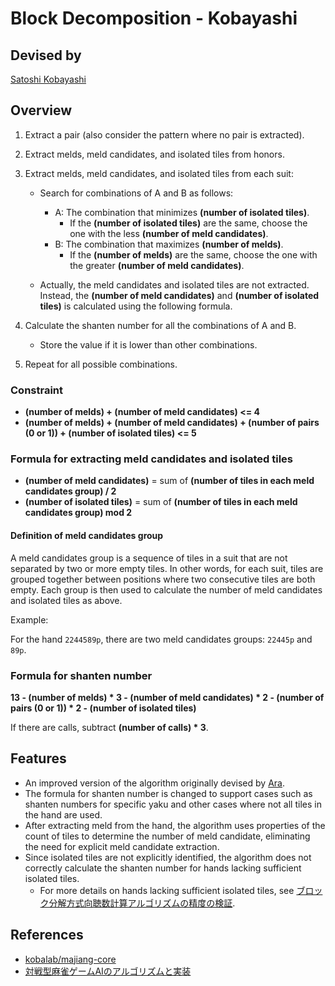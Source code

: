 # Block Decomposition - Kobayashi

## Devised by

[Satoshi Kobayashi](https://github.com/kobalab)

## Overview

1. Extract a pair (also consider the pattern where no pair is extracted).
2. Extract melds, meld candidates, and isolated tiles from honors.
3. Extract melds, meld candidates, and isolated tiles from each suit:

    - Search for combinations of A and B as follows:

      - A: The combination that minimizes **(number of isolated tiles)**.
        - If the **(number of isolated tiles)** are the same, choose the one with the less **(number of meld candidates)**.
      - B: The combination that maximizes **(number of melds)**.
        - If the **(number of melds)** are the same, choose the one with the greater **(number of meld candidates)**.

    - Actually, the meld candidates and isolated tiles are not extracted. Instead, the **(number of meld candidates)** and **(number of isolated tiles)** is calculated using the following formula.

4. Calculate the shanten number for all the combinations of A and B.

    - Store the value if it is lower than other combinations.

5. Repeat for all possible combinations.

### Constraint

- **(number of melds) + (number of meld candidates) <= 4**
- **(number of melds) + (number of meld candidates) + (number of pairs (0 or 1)) + (number of isolated tiles) <= 5**

### Formula for extracting meld candidates and isolated tiles

- **(number of meld candidates)** = sum of **(number of tiles in each meld candidates group) / 2**
- **(number of isolated tiles)** = sum of **(number of tiles in each meld candidates group) mod 2**

#### Definition of meld candidates group

A meld candidates group is a sequence of tiles in a suit that are not separated by two or more empty tiles.
In other words, for each suit, tiles are grouped together between positions where two consecutive tiles are both empty.
Each group is then used to calculate the number of meld candidates and isolated tiles as above.

Example:

For the hand `2244589p`, there are two meld candidates groups: `22445p` and `89p`.

### Formula for shanten number

**13 - (number of melds) * 3 - (number of meld candidates) * 2 - (number of pairs (0 or 1)) * 2 - (number of isolated tiles)**

If there are calls, subtract **(number of calls) * 3**.

## Features

- An improved version of the algorithm originally devised by [Ara](https://mahjong.ara.black/intro/selfintro.htm).
- The formula for shanten number is changed to support cases such as shanten numbers for specific yaku and other cases where not all tiles in the hand are used.
- After extracting meld from the hand, the algorithm uses properties of the count of tiles to determine the number of meld candidate, eliminating the need for explicit meld candidate extraction.
- Since isolated tiles are not explicitly identified, the algorithm does not correctly calculate the shanten number for hands lacking sufficient isolated tiles.
  - For more details on hands lacking sufficient isolated tiles, see [ブロック分解方式向聴数計算アルゴリズムの精度の検証](https://zenn.dev/tomohxx/articles/aecace4e3a3bc1).

## References

- [kobalab/majiang-core](https://github.com/kobalab/majiang-core)
- [対戦型麻雀ゲームAIのアルゴリズムと実装](https://www.amazon.co.jp/dp/4798067881)

